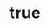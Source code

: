 ---
title: {
	'ru': 'Автопортрет в стиле Пикассо на химическом фоне',
	'en': 'Picasso-style self-portrait on a chemical background',
}
# dateStart: 2020
dateEnd: 2019
images: ['автопортрет_в_стиле_пикассо_на_химическом_фоне.jpg']
extra: {
	'ru': 'бумага, сухая пастель, спиртовые маркеры, коллаж',
	'en': 'paper, dry pastel, marker pens, collage',
}
size: 'A3'
# display: false
# text: ''
---